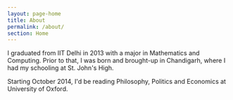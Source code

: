 ```yaml
---
layout: page-home
title: About
permalink: /about/
section: Home
---
```

<!-- <img class='inset right' src='/1.jpg' title='Piyush Ahuja' width='150px'  /> -->

I graduated from IIT Delhi in 2013 with a major in Mathematics and Computing. Prior to that, I was born and brought-up in Chandigarh, where I had my schooling at St. John's High.

Starting October 2014, I'd be reading Philosophy, Politics and Economics at University of Oxford.



